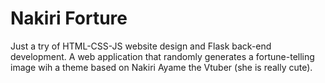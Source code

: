 # Nakiri Forture

Just a try of HTML-CSS-JS website design and Flask back-end development. A web application that randomly generates a fortune-telling image wih a theme based on Nakiri Ayame the Vtuber (she is really cute). 
